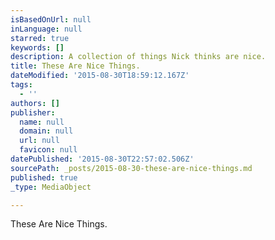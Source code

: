```yaml
---
isBasedOnUrl: null
inLanguage: null
starred: true
keywords: []
description: A collection of things Nick thinks are nice.
title: These Are Nice Things.
dateModified: '2015-08-30T18:59:12.167Z'
tags:
  - ''
authors: []
publisher:
  name: null
  domain: null
  url: null
  favicon: null
datePublished: '2015-08-30T22:57:02.506Z'
sourcePath: _posts/2015-08-30-these-are-nice-things.md
published: true
_type: MediaObject

---
```

These Are Nice Things.